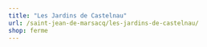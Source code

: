 ```yaml
---
title: "Les Jardins de Castelnau"
url: /saint-jean-de-marsacq/les-jardins-de-castelnau/
shop: ferme
---
```

